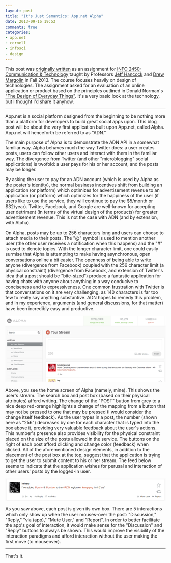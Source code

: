 ```yaml
---
layout: post
title: "It's Just Semantics: App.net Alpha"
date: 2013-09-16 19:53
comments: true
categories:
- app.net
- cornell
- infosci
- design
---
```


This post was [originally written][] as an assignment for [INFO 2450: Communication
& Technology][] taught by Professors [Jeff Hancock][] and [Drew Margolin][] in
Fall 2013. The course focuses heavily on design of technologies. The assignment
asked for an evaluation of an online application or product based on the
principles outlined in Donald Norman's ["The Design of Everyday Things"][]. It's
a very basic look at the technology, but I thought I'd share it anyhow.

---

App.net is a social platform designed from the beginning to be nothing more than
a platform for developers to build great social apps upon. This blog post will
be about the very first application built upon App.net, called Alpha. App.net
will henceforth be referred to as "ADN."

The main purpose of Alpha is to demonstrate the ADN API in a somewhat familiar
way. Alpha behaves much the way Twitter does: a user creates posts, users can
follow other users and interact with them in the familiar way. The divergence
from Twitter (and other "microblogging" social applications) is twofold: a user
pays for his or her account, and the posts may be longer.

By asking the user to pay for an ADN account (which is used by Alpha as the
poster's identity), the normal business incentives shift from building an
application (or platform) which optimizes for advertisement revenue to an
application (or platform) which optimizes for the happiness of the user (if
users like to use the service, they will continue to pay the $5/month or
$32/year). Twitter, Facebook, and Google are well-known for accepting user
detriment (in terms of the virtual design of the products) for greater
advertisement revenue. This is not the case with ADN (and by extension, with
Alpha).

On Alpha, posts may be up to 256 characters long and users can choose to attach
media to their posts. The "@" symbol is used to mention another user (the other
user receives a notification when this happens) and the "#" is used to denote
topics. With the longer character limit, one could easily surmise that Alpha is
attempting to make having asynchronous, open conversations online a bit easier.
The openness of being able to write anyone (divergence from Facebook) coupled
with the 256 character limit (a physical constraint) (divergence from Facebook,
and extension of Twitter's idea that a post should be "bite-sized") produce a
fantastic application for having chats with anyone about anything in a way
conducive to conciseness and to expressiveness. One common frustration with
Twitter is that conversations on it are very challenging, as 140 characters is
far too few to really say anything substantive. ADN hopes to remedy this
problem, and in my experience, arguments (and general discussions, for that
matter) have been incredibly easy and productive.

![Screenshot of alpha.app.net](/images/app-net/app-net-alpha-feed.png)

Above, you see the home screen of Alpha (namely, mine). This shows the user's
stream. The search box and post box (based on their physical attributes) afford
writing. The change of the "POST" button from grey to a nice deep red-orange
highlights a change of the mapping from a button that may not be pressed to one
that may be pressed (I would consider the change itself feedback). As the user
types in a post, the number (shown here as "256") decreases by one for each
character that is typed into the box above it, providing very valuable feedback
about the user's actions. This number's presence also provides visibility for
the physical constraint placed on the size of the posts allowed in the service.
The buttons on the right of each post afford clicking and change color
(feedback) when clicked. All of the aforementioned design elements, in addition
to the placement of the post box at the top, suggest that the application is
trying to get the user to submit content to his or her stream. The feed below
seems to indicate that the application wishes for perusal and interaction of
other users' posts by the logged-in user.

![Screenshot of a singular post](/images/app-net/app-net-alpha-post.png)

As you saw above, each post is given its own box. There are 5 interactions which
only show up when the user mouses-over the post: "Discussion," "Reply," "via
(app)," "Mute User," and "Report". In order to better facilitate the app's goal
of interaction, it would make sense for the "Discussion" and "Reply" buttons to
always be shown. This would improve the visibility of the interaction paradigms
and afford interaction without the user making the first move (to mouseover).

---

That's it.

[originally written]: http://2450fall2013.ning.com/groups/red-2450/blog/it-s-just-semantics-app-net-alpha
[INFO 2450: Communication & Technology]: http://courses.cornell.edu/preview_course.php?catoid=12&coid=90680
[Jeff Hancock]: http://infosci.cornell.edu/faculty/jeffrey-hancock
[Drew Margolin]: http://communication.cals.cornell.edu/people/drew-margolin
["The Design of Everyday Things"]: http://www.amazon.com/Design-Everyday-Things-Donald-Norman/dp/0465067107
